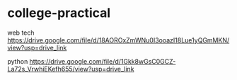 # college-practical

web tech
https://drive.google.com/file/d/18AOROxZmWNu0I3ooazI18Lue1yQGmMKN/view?usp=drive_link

python
https://drive.google.com/file/d/1Gkk8wGsC0GCZ-La72s_VrwhiEKefh655/view?usp=drive_link
